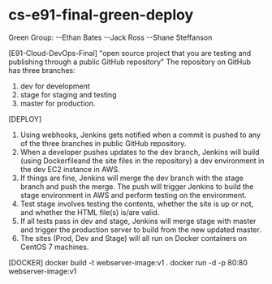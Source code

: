 # cs-e91-final-green-deploy

Green Group:
--Ethan Bates
--Jack Ross
--Shane Steffanson

[E91-Cloud-DevOps-Final]
"open source project that you are testing and publishing through a public GitHub repository"
The repository on GitHub has three branches:
1. dev for development
2. stage for staging and testing
3. master for production.

[DEPLOY]
1. Using webhooks, Jenkins gets notified when a commit is pushed to any of the three branches in public GitHub repository.
2. When a developer pushes updates to the dev branch, Jenkins will build (using Dockerfileand the site files in the repository) a dev environment in the dev EC2 instance in AWS.
3. If things are fine, Jenkins will merge the dev branch with the stage branch and push the merge. The push will trigger Jenkins to build the stage environment in AWS and perform testing on the environment. 
4. Test stage involves testing the contents, whether the site is up or not, and whether the HTML file(s) is/are valid.
5. If all tests pass in dev and stage, Jenkins will merge stage with master and trigger the production server to build from the new updated master.
6. The sites (Prod, Dev and Stage) will all run on Docker containers on CentOS 7 machines.


[DOCKER]
docker build -t webserver-image:v1 .
docker run -d -p 80:80 webserver-image:v1
